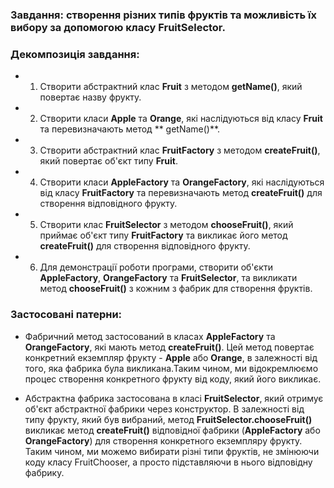 ### Завдання: створення різних типів фруктів та можливість їх вибору за допомогою класу FruitSelector.

### Декомпозиція завдання:

-
    1. Створити абстрактний клас **Fruit** з методом **getName()**, який повертає назву фрукту.
-
    2. Створити класи **Apple** та **Orange**, які наслідуються від класу **Fruit** та перевизначають метод **
       getName()**.
-
    3. Створити абстрактний клас **FruitFactory** з методом **createFruit()**, який повертає об'єкт типу **Fruit**.
-
    4. Створити класи **AppleFactory** та **OrangeFactory**, які наслідуються від класу **FruitFactory** та
       перевизначають метод **createFruit()** для створення відповідного фрукту.
-
    5. Створити клас **FruitSelector** з методом **chooseFruit()**, який приймає об'єкт типу **FruitFactory** та
       викликає його метод **createFruit()** для створення відповідного фрукту.
-
    6. Для демонстрації роботи програми, створити об'єкти **AppleFactory**, **OrangeFactory** та **FruitSelector**, та
       викликати метод **chooseFruit()** з кожним з фабрик для створення фруктів.

### Застосовані патерни:

- Фабричний метод застосований в класах **AppleFactory** та **OrangeFactory**, які мають метод **createFruit()**. Цей
  метод повертає конкретний екземпляр фрукту - **Apple** або **Orange**, в залежності від того, яка фабрика була
  викликана.Таким чином, ми відокремлюємо процес створення конкретного фрукту від коду, який його викликає.

- Абстрактна фабрика застосована в класі **FruitSelector**, який отримує об'єкт абстрактної фабрики через конструктор. В
  залежності від типу фрукту, який був вибраний, метод **FruitSelector.chooseFruit()** викликає метод **createFruit()**
  відповідної фабрики (**AppleFactory** або **OrangeFactory**) для створення конкретного екземпляру фрукту. Таким чином,
  ми можемо вибирати різні типи фруктів, не змінюючи коду класу FruitChooser, а просто підставляючи в нього відповідну
  фабрику.